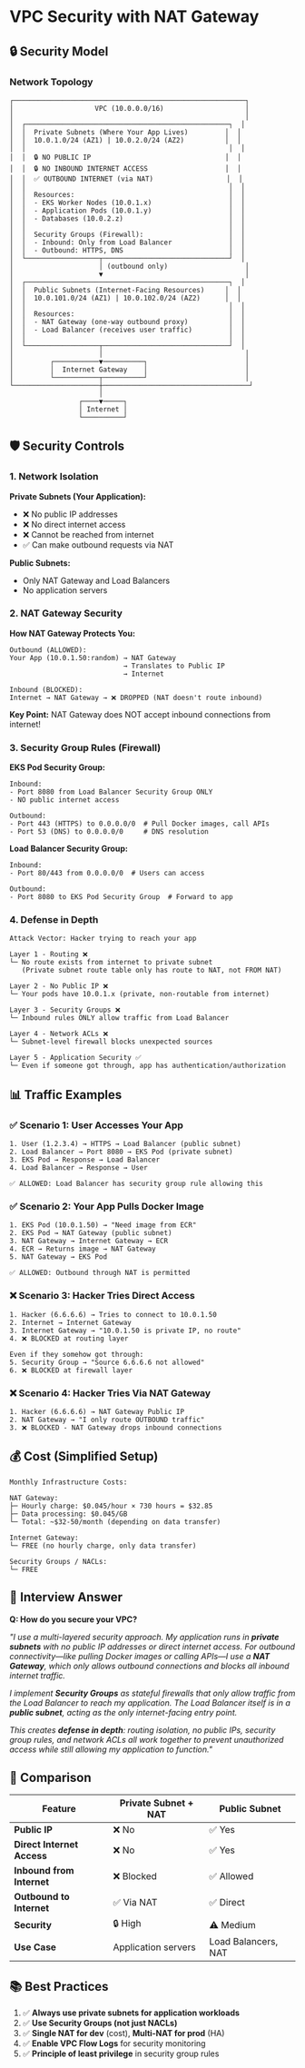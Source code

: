 # VPC Security with NAT Gateway

## 🔒 Security Model

### Network Topology
```
┌─────────────────────────────────────────────────────────┐
│                    VPC (10.0.0.0/16)                    │
│                                                         │
│  ┌──────────────────────────────────────────────────┐  │
│  │  Private Subnets (Where Your App Lives)         │  │
│  │  10.0.1.0/24 (AZ1) | 10.0.2.0/24 (AZ2)          │  │
│  │                                                  │  │
│  │  🔒 NO PUBLIC IP                                 │  │
│  │  🔒 NO INBOUND INTERNET ACCESS                   │  │
│  │  ✅ OUTBOUND INTERNET (via NAT)                  │  │
│  │                                                  │  │
│  │  Resources:                                      │  │
│  │  - EKS Worker Nodes (10.0.1.x)                   │  │
│  │  - Application Pods (10.0.1.y)                   │  │
│  │  - Databases (10.0.2.z)                          │  │
│  │                                                  │  │
│  │  Security Groups (Firewall):                     │  │
│  │  - Inbound: Only from Load Balancer              │  │
│  │  - Outbound: HTTPS, DNS                          │  │
│  └──────────────────┬───────────────────────────────┘  │
│                     │ (outbound only)                   │
│                     ▼                                   │
│  ┌──────────────────────────────────────────────────┐  │
│  │  Public Subnets (Internet-Facing Resources)     │  │
│  │  10.0.101.0/24 (AZ1) | 10.0.102.0/24 (AZ2)      │  │
│  │                                                  │  │
│  │  Resources:                                      │  │
│  │  - NAT Gateway (one-way outbound proxy)          │  │
│  │  - Load Balancer (receives user traffic)         │  │
│  │                                                  │  │
│  └──────────────────┬───────────────────────────────┘  │
│                     │                                   │
│         ┌───────────▼──────────┐                        │
│         │  Internet Gateway    │                        │
│         └───────────┬──────────┘                        │
└─────────────────────┼────────────────────────────────────┘
                      │
                 ┌────▼─────┐
                 │ Internet │
                 └──────────┘
```

## 🛡️ Security Controls

### 1. Network Isolation
**Private Subnets (Your Application):**
- ❌ No public IP addresses
- ❌ No direct internet access
- ❌ Cannot be reached from internet
- ✅ Can make outbound requests via NAT

**Public Subnets:**
- Only NAT Gateway and Load Balancers
- No application servers

### 2. NAT Gateway Security
**How NAT Gateway Protects You:**

```
Outbound (ALLOWED):
Your App (10.0.1.50:random) → NAT Gateway
                            → Translates to Public IP
                            → Internet

Inbound (BLOCKED):
Internet → NAT Gateway → ❌ DROPPED (NAT doesn't route inbound)
```

**Key Point:** NAT Gateway does NOT accept inbound connections from internet!

### 3. Security Group Rules (Firewall)

**EKS Pod Security Group:**
```hcl
Inbound:
- Port 8080 from Load Balancer Security Group ONLY
- NO public internet access

Outbound:
- Port 443 (HTTPS) to 0.0.0.0/0  # Pull Docker images, call APIs
- Port 53 (DNS) to 0.0.0.0/0     # DNS resolution
```

**Load Balancer Security Group:**
```hcl
Inbound:
- Port 80/443 from 0.0.0.0/0  # Users can access

Outbound:
- Port 8080 to EKS Pod Security Group  # Forward to app
```

### 4. Defense in Depth

```
Attack Vector: Hacker trying to reach your app

Layer 1 - Routing ❌
└─ No route exists from internet to private subnet
   (Private subnet route table only has route to NAT, not FROM NAT)

Layer 2 - No Public IP ❌
└─ Your pods have 10.0.1.x (private, non-routable from internet)

Layer 3 - Security Groups ❌
└─ Inbound rules ONLY allow traffic from Load Balancer

Layer 4 - Network ACLs ❌
└─ Subnet-level firewall blocks unexpected sources

Layer 5 - Application Security ✅
└─ Even if someone got through, app has authentication/authorization
```

## 📊 Traffic Examples

### ✅ Scenario 1: User Accesses Your App
```
1. User (1.2.3.4) → HTTPS → Load Balancer (public subnet)
2. Load Balancer → Port 8080 → EKS Pod (private subnet)
3. EKS Pod → Response → Load Balancer
4. Load Balancer → Response → User

✅ ALLOWED: Load Balancer has security group rule allowing this
```

### ✅ Scenario 2: Your App Pulls Docker Image
```
1. EKS Pod (10.0.1.50) → "Need image from ECR"
2. EKS Pod → NAT Gateway (public subnet)
3. NAT Gateway → Internet Gateway → ECR
4. ECR → Returns image → NAT Gateway
5. NAT Gateway → EKS Pod

✅ ALLOWED: Outbound through NAT is permitted
```

### ❌ Scenario 3: Hacker Tries Direct Access
```
1. Hacker (6.6.6.6) → Tries to connect to 10.0.1.50
2. Internet → Internet Gateway
3. Internet Gateway → "10.0.1.50 is private IP, no route"
4. ❌ BLOCKED at routing layer

Even if they somehow got through:
5. Security Group → "Source 6.6.6.6 not allowed"
6. ❌ BLOCKED at firewall layer
```

### ❌ Scenario 4: Hacker Tries Via NAT Gateway
```
1. Hacker (6.6.6.6) → NAT Gateway Public IP
2. NAT Gateway → "I only route OUTBOUND traffic"
3. ❌ BLOCKED - NAT Gateway drops inbound connections
```

## 💰 Cost (Simplified Setup)

```
Monthly Infrastructure Costs:

NAT Gateway:
├─ Hourly charge: $0.045/hour × 730 hours = $32.85
├─ Data processing: $0.045/GB
└─ Total: ~$32-50/month (depending on data transfer)

Internet Gateway:
└─ FREE (no hourly charge, only data transfer)

Security Groups / NACLs:
└─ FREE
```

## 🎤 Interview Answer

**Q: How do you secure your VPC?**

*"I use a multi-layered security approach. My application runs in **private subnets** with no public IP addresses or direct internet access. For outbound connectivity—like pulling Docker images or calling APIs—I use a **NAT Gateway**, which only allows outbound connections and blocks all inbound internet traffic.*

*I implement **Security Groups** as stateful firewalls that only allow traffic from the Load Balancer to reach my application. The Load Balancer itself is in a **public subnet**, acting as the only internet-facing entry point.*

*This creates **defense in depth**: routing isolation, no public IPs, security group rules, and network ACLs all work together to prevent unauthorized access while still allowing my application to function."*

## 🔄 Comparison

| Feature | Private Subnet + NAT | Public Subnet |
|---------|---------------------|---------------|
| **Public IP** | ❌ No | ✅ Yes |
| **Direct Internet Access** | ❌ No | ✅ Yes |
| **Inbound from Internet** | ❌ Blocked | ✅ Allowed |
| **Outbound to Internet** | ✅ Via NAT | ✅ Direct |
| **Security** | 🔒 High | ⚠️ Medium |
| **Use Case** | Application servers | Load Balancers, NAT |

## 📚 Best Practices

1. ✅ **Always use private subnets for application workloads**
2. ✅ **Use Security Groups (not just NACLs)**
3. ✅ **Single NAT for dev** (cost), **Multi-NAT for prod** (HA)
4. ✅ **Enable VPC Flow Logs** for security monitoring
5. ✅ **Principle of least privilege** in security group rules

